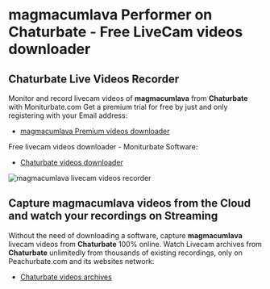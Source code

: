 # magmacumlava Performer on Chaturbate - Free LiveCam videos downloader

## Chaturbate Live Videos Recorder

Monitor and record livecam videos of **magmacumlava** from **Chaturbate** with Moniturbate.com
Get a premium trial for free by just and only registering with your Email address:
* [magmacumlava Premium videos downloader](https://moniturbate.com/request-demo-licence-key.html)

Free livecam videos downloader - Moniturbate Software:
* [Chaturbate videos downloader](https://moniturbate.com/moniturbate-download-software.html)

![magmacumlava livecam videos recorder](https://peachurnet.com/templates/moniturbate-software.png)


## Capture magmacumlava videos from the Cloud and watch your recordings on Streaming

Without the need of downloading a software, capture **magmacumlava** livecam videos from **Chaturbate** 100% online.
Watch Livecam archives from **Chaturbate** unlimitedly from thousands of existing recordings, only on Peachurbate.com and its websites network:
* [Chaturbate videos archives](https://peachurnet.com/)